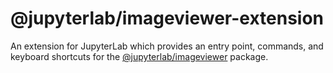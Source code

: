 # @jupyterlab/imageviewer-extension

An extension for JupyterLab which provides an entry point, commands, and keyboard shortcuts for the [@jupyterlab/imageviewer](../imageviewer) package.

